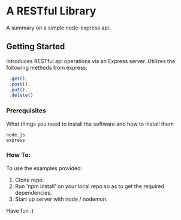 # A RESTful Library

A summary on a simple node-express api.

## Getting Started
Introduces RESTful api operations via an Express server. Utilizes the following methods from express:
``` javascript
 .get(),
 .post(),
 .put(),
 .delete()
 ```

### Prerequisites
What things you need to install the software and how to install them
```
node.js
express
```
### How To:
To use the examples provided:

1. Clone repo.
2. Run 'npm install' on your local repo so as to get the required dependencies.
3. Start up server with node / nodemon.


Have fun :)